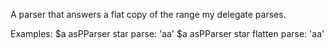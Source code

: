 A parser that answers a flat copy of the range my delegate parses.

Examples:
$a asPParser star parse: 'aa'
$a asPParser star flatten parse: 'aa'